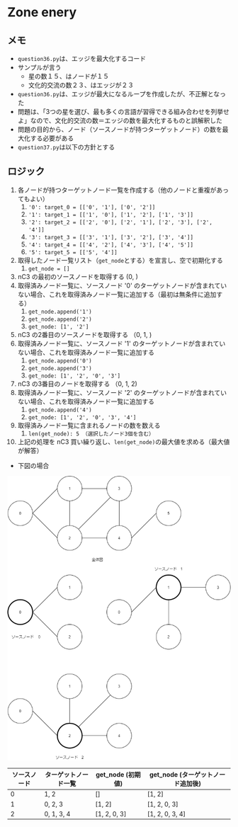 # Zone enery

## メモ

- `question36.py`は、エッジを最大化するコード
- サンプルが言う
  - 星の数１５、はノードが１５
  - 文化的交流の数２３、はエッジが２３
- `question36.py`は、エッジが最大になるループを作成したが、不正解となった
- 問題は、「3つの星を選び、最も多くの言語が習得できる組み合わせを列挙せよ」なので、文化的交流の数＝エッジの数を最大化するものと誤解釈した
- 問題の目的から、ノード（ソースノードが持つターゲットノード）の数を最大化する必要がある
- `question37.py`は以下の方針とする

## ロジック

1. 各ノードが持つターゲットノード一覧を作成する（他のノードと重複があってもよい）
   1. `'0': target_0 = [['0', '1'], ['0', '2']]`
   2. `'1': target_1 = [['1', '0'], ['1', '2'], ['1', '3']]`
   3. `'2': target_2 = [['2', '0'], ['2', '1'], ['2', '3'], ['2', '4']]`
   4. `'3': target_3 = [['3', '1'], ['3', '2'], ['3', '4']]`
   5. `'4': target_4 = [['4', '2'], ['4', '3'], ['4', '5']]`
   6. `'5': target_5 = [['5', '4']]`
2. 取得したノード一覧リスト（`get_node`とする）を宣言し、空で初期化する
   1. `get_node = []`
3. nC3 の最初のソースノードを取得する (0, )
4. 取得済みノード一覧に、ソースノード '0' のターゲットノードが含まれていない場合、これを取得済みノード一覧に追加する（最初は無条件に追加する）
   1. `get_node.append('1')`
   2. `get_node.append('2')`
   3. `get_node: [1', '2']`
5. nC3 の2番目のソースノードを取得する （0, 1, )
6. 取得済みノード一覧に、ソースノード '1' のターゲットノードが含まれていない場合、これを取得済みノード一覧に追加する
   1. `get_node.append('0')`
   2. `get_node.append('3')`
   3. `get_node: [1', '2', '0', '3']`
7. nC3 の3番目のノードを取得する （0, 1, 2)
8. 取得済みノード一覧に、ソースノード '2' のターゲットノードが含まれていない場合、これを取得済みノード一覧に追加する
   1. `get_node.append('4')`
   2. `get_node: [1', '2', '0', '3', '4']`
9. 取得済みノード一覧に含まれるノードの数を数える
   1. `len(get_node): 5 （選択したノード3個を含む）`
10. 上記の処理を nC3 買い繰り返し、`len(get_node)`の最大値を求める（最大値が解答）

- 下図の場合

![node](./img/node.png)

ソースノード | ターゲットノード一覧 | get_node (初期値) | get_node (ターゲットノード追加後)
------|--------------------|-----------------|---------------------
 0 | 1, 2 | [] | [1, 2]
 1 | 0, 2, 3 | [1, 2] | [1, 2, 0, 3]
 2 | 0, 1, 3, 4 | [1, 2, 0, 3] | [1, 2, 0, 3, 4]

